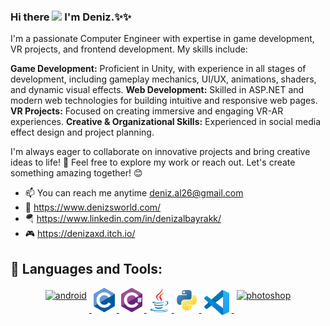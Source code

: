 ### Hi there <img src="https://raw.githubusercontent.com/MartinHeinz/MartinHeinz/master/wave.gif" width="30px"> I'm Deniz.✨✨

I'm a passionate Computer Engineer with expertise in game development, VR projects, and frontend development. My skills include:

**Game Development:**  Proficient in Unity, with experience in all stages of development, including gameplay mechanics, UI/UX, animations, shaders, and dynamic visual effects.
**Web Development:** Skilled in ASP.NET and modern web technologies for building intuitive and responsive web pages.
**VR Projects:** Focused on creating immersive and engaging VR-AR experiences.
**Creative & Organizational Skills:** Experienced in social media effect design and project planning.

I'm always eager to collaborate on innovative projects and bring creative ideas to life! 🚀 Feel free to explore my work or reach out. Let's create something amazing together! 😊

- 📫 You can reach me anytime deniz.al26@gmail.com
- 🌻 https://www.denizsworld.com/
- 🪂  https://www.linkedin.com/in/denizalbayrakk/
- 🎮 https://denizaxd.itch.io/


## 🧰 Languages and Tools:
<p align="center">
<a href="https://www.blender.org/" target="_blank"> <img src="https://cdn.worldvectorlogo.com/logos/blender-2.svg" alt="android" width="40" style="vertical-align:top; margin:4px"> </a><a href="https://www.cprogramming.com/" target="_blank"> <img src="https://raw.githubusercontent.com/devicons/devicon/master/icons/c/c-original.svg" alt="c" width="40" height="40"/> </a><a href="https://www.w3schools.com/cs/" target="_blank"> <img src="https://raw.githubusercontent.com/devicons/devicon/master/icons/csharp/csharp-original.svg" alt="csharp" width="40" height="40"/> </a><a href="https://www.java.com" target="_blank"> <img src="https://raw.githubusercontent.com/devicons/devicon/master/icons/java/java-original.svg" alt="java" width="40" height="40"/> </a><a href="https://www.python.org" target="_blank"> <img src="https://raw.githubusercontent.com/devicons/devicon/master/icons/python/python-original.svg" alt="python" width="40" height="40"/> </a> <a href="https://www.microsoft.com/en-us/sql-server" target="_blank">  </a><img src="https://raw.githubusercontent.com/github/explore/80688e429a7d4ef2fca1e82350fe8e3517d3494d/topics/visual-studio-code/visual-studio-code.png" alt="VS Code" height="40" style="vertical-align:top; margin:4px"><a href="https://www.adobe.com/tr/products/photoshop.html?gclid=Cj0KCQiA1pyCBhCtARIsAHaY_5cVCNRF1jnQVO8bxxHTcaH9MVflRuqk3l_cjNdUYck8M6k2ICI3GkUaAtSVEALw_wcB&sdid=8DN85NTT&mv=search&skwcid=AL!3085!3!340872550298!e!!g!!photoshop&ef_id=Cj0KCQiA1pyCBhCtARIsAHaY_5cVCNRF1jnQVO8bxxHTcaH9MVflRuqk3l_cjNdUYck8M6k2ICI3GkUaAtSVEALw_wcB:G:s&s_kwcid=AL!3085!3!340872550298!e!!g!!photoshop!1448694214!55308397806" target="_blank"> <img src="https://upload.wikimedia.org/wikipedia/commons/a/af/Adobe_Photoshop_CC_icon.svg" alt="photoshop" width="40" style="vertical-align:top; margin:4px"> </a>
</p>
